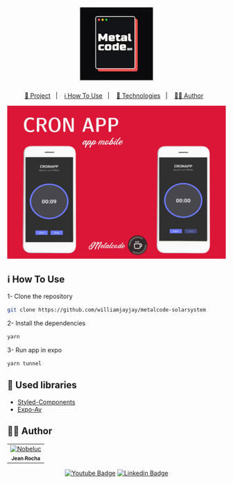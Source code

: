 <h1 align="center">
   <img href="https://www.youtube.com/@metalcodebr/" alt="Metalcode" height="168" title="Metalcode" src="./.github/logo2.png" />
</h1>

<p align="center">
  <a href="#page_with_curl-project">📃 Project</a>&nbsp;&nbsp;&nbsp;|&nbsp;&nbsp;&nbsp;
  <a href="#information_source-how-to-use">ℹ️ How To Use</a>&nbsp;&nbsp;&nbsp;|&nbsp;&nbsp;&nbsp;
  <a href="#rocket-used-libraries">🚀 Technologies</a>&nbsp;&nbsp;&nbsp;|&nbsp;&nbsp;&nbsp;
  <a href="#man_technologist-author">👨‍💻 Author</a>&nbsp;&nbsp;&nbsp;
</p>

![cover](./.github/back.png)

## :information_source: How To Use

1- Clone the repository

```bash
git clone https://github.com/williamjayjay/metalcode-solarsystem
```
2- Install the dependencies
```bash
yarn
```

3- Run app in expo 
```bash
yarn tunnel
```


## :rocket: Used libraries

- [Styled-Components](https://styled-components.com/)
- [Expo-Av](https://docs.expo.dev/versions/latest/sdk/av/)

## :man_technologist: Author

<div align="center">
  <table>
    <tr>
      <td align="center">
        <a href="http://github.com/nobeluc/">
          <img src="https://avatars.githubusercontent.com/u/78228526?v=4" width="75px;" alt="Nobeluc"/>
          <br />
          <sub>
            <b>Jean Rocha</b>
          </sub>
        </a>
        </td>
    </tr>
  </table>

[![Youtube Badge](https://img.shields.io/badge/-Noven-FF0000?style=flat-square&labelColor=FF0000&logo=youtube&logoColor=white&link=https://www.youtube.com/channel/UC4IOuH99CdKBPydv7CW8Tdg)](https://www.youtube.com/channel/UCgg16Rkdisznb1au1QgqjPA)
[![Linkedin Badge](https://img.shields.io/badge/-Jean%20Rocha-blue?style=flat-square&logo=Linkedin&logoColor=white&link=https://www.linkedin.com/in/lucrocha2/)](https://www.linkedin.com/in/lucrocha2/)

</div>